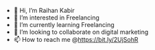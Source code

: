 - 👋 Hi, I’m Raihan Kabir
- 👀 I’m interested in Freelancing
- 🌱 I’m currently learning Freelancing
- 💞️ I’m looking to collaborate on digital marketing
- 📫 How to reach me @https://bit.ly/2UjSohR

<!---
Raihankabir015/Raihankabir015 is a ✨ special ✨ repository because its `README.md` (this file) appears on your GitHub profile.
You can click the Preview link to take a look at your changes.
--->
